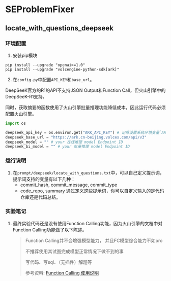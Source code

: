 # SEProblemFixer

## locate_with_questions_deepseek

### 环境配置

1. 安装pip模块

```shell
pip install --upgrade "openai>=1.0"
pip install --upgrade "volcengine-python-sdk[ark]"
```

2. 在`config.py`中配置`API_KEY`和`base_url`。

DeepSeeK官方的R1的API不支持JSON Output和Function Call，但火山引擎中的DeepSeeK-R1支持。

同时，获取摘要的函数使用了火山引擎批量推理功能降低成本，因此运行代码必须配置火山引擎。

```python
import os

deepseek_api_key = os.environ.get("ARK_API_KEY") # 记得设置系统环境变量`ARK_API_KEY`。
deepseek_base_url = "https://ark.cn-beijing.volces.com/api/v3"
deepseek_model = "" # your 在线推理 model Endpoint ID 
deepseek_bi_model = "" # your 批量推理 model Endpoint ID
```

### 运行说明

1. 在`prompt/deepseek/locate_with_questions.txt`中，可以自己定义提示词，提示词支持的变量有以下几种：
   - commit_hash, commit_message, commit_type
   - code_repo, summary
   通过定义这些提示词，你可以自定义输入的是代码仓库还是代码总结。

### 实验笔记

1. 最终实验代码还是没有使用Function Calling功能，因为火山引擎的文档中对Function Calling功能做了以下陈述。
   > Function Calling并不会增强模型能力， 并且FC模型综合能力不如pro
   > 
   > 不推荐使用其试图完成模型正常情况下做不到的事
   > 
   > 写代码、写sql、（无插件）解题等
   > 
   > 参考资料: [Function Calling 使用说明](https://www.volcengine.com/docs/82379/1262342#function-calling%E9%80%82%E7%94%A8%E5%9C%BA%E6%99%AF)
